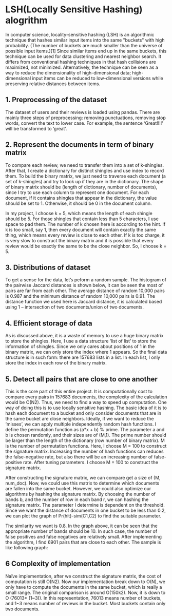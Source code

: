# LSH(Locally Sensitive Hashing) alogrithm
In computer science, locality-sensitive hashing (LSH) is an algorithmic technique that hashes similar input items into the same "buckets" with high probability. (The number of buckets are much smaller than the universe of possible input items.)[1] Since similar items end up in the same buckets, this technique can be used for data clustering and nearest neighbor search. It differs from conventional hashing techniques in that hash collisions are maximized, not minimized. Alternatively, the technique can be seen as a way to reduce the dimensionality of high-dimensional data; high-dimensional input items can be reduced to low-dimensional versions while preserving relative distances between items.


## 1. Preprocessing of the dataset

The dataset of users and their reviews is loaded using pandas. 
There are mainly three steps of preprocessing: removing punctuations, removing stop words, convert the text to lower case. For example, the sentence ‘Great!!!!’ will be transformed to ‘great’.

## 2. Represent the documents in term of binary matrix

To compare each review, we need to transfer them into a set of k-shingles. After that, I create a dictionary for distinct shingles and use index to record them. To build the binary matrix, we just need to traverse each document (a set of k-shingles) and try to look up if they are in the dictionary. The shape of binary matrix should be (length of dictionary, number of documents), since I try to use each column to represent one document. For each document, if it contains shingles that appear in the dictionary, the value should be set to 1. Otherwise, it should be 0 in the document column. 

In my project, I choose k = 5, which means the length of each shingle should be 5. For those shingles that contain less than 5 characters, I use space to pad them. The number of k chosen here is according to the hint. If k is too small, say 1, then every document will contain exactly the same thing, which means every review is close to each other. If k is too charge, it is very slow to construct the binary matrix and it is possible that every review would be exactly the same to be the close neighbor. So, I choose k = 5.


## 3. Distributions of dataset
To get a sense for the data, let’s peform a random sample. The histogram of the pairwise Jaccard distances is shown below, it can be seen the most of pairs are far from each other. The average distance of random 10,000 pairs is 0.987 and the minimum distance of random 10,000 pairs is 0.91. The distance function we used here is Jaccard distance, it is calculated based using 1 – intersection of two documents/union of two documents. 
 

## 4. Efficient storage of data
As is discussed above, it is a waste of memory to use a huge binary matrix to store the shingles. Here, I use a data structure ‘list of list’ to store the information of shingles. Since we only cares about positions of 1 in the binary matrix, we can only store the index where 1 appears. So the final data structure is in such form: there are 157683 lists in a list. In each list, I only store the index in each row of the binary matrix.
## 5. Detect all pairs that are close to one another
This is the core part of this entire project. It is computationally cost to compare every pairs in 157683 documents, the complexity of the calculation would be O(N2). Thus, we need to find a way to speed up computation. One way of doing this is to use locally sensitive hashing. The basic idea of it is to hash each document to a bucket and only consider documents that are in the same bucket are close neighbors. Ideally, if we want to reduce the ‘misses’, we can apply multiple independently random hash functions. I define the permutation function as (a*x + b) % prime.  The parameter a and b is chosen randomly, and their sizes are of (M,1). The prime number should be larger than the length of the dictionary (row number of binary matrix). M is the number of permutation functions. Here, I choose M = 100 to construct the signature matrix. Increasing the number of hash functions can reduces the false-negative rate, but also there will be an increasing number of false-positive rate. After tuning parameters. I choose M = 100 to construct the signature matrix.

After constructing the signature matrix, we can compare get a size of (M, num_doc). Now, we could use this matrix to determine which documents are fallen into the same bucket. However, we could also optimize our algorithms by hashing the signature matrix. By choosing the number of bands b, and the number of row in each band r, we can hashing the signature matrix. The parameter I determine is dependent on the threshold. Since we want the distance of documents in one bucket to be less than 0.2, we can plot the graph of Pr(hit)-sim(C1,C2) to find the suitable parameter.
 
The similarity we want is 0.8. In the graph above, it can be seen that the appropriate number of bands should be 10. In such case, the number of false positives and false negatives are relatively small. After implementing the algorithm, I find 6901 pairs that are close to each other. The sample is like following graph:
 
 
## 6 Complexity of implementation
Naïve implementation, after we construct the signature matrix, the cost of computation is still O(N2).  Now our implementation break down to O(N), we only have to compute the documents in the same bucket, which is really a small range. The original comparison is around O(150k2). Now, it is down to O (76013* (1~3)). In this representation, 76013 means number of buckets, and 1~3 means number of reviews in the bucket. Most buckets contain only two documents.




